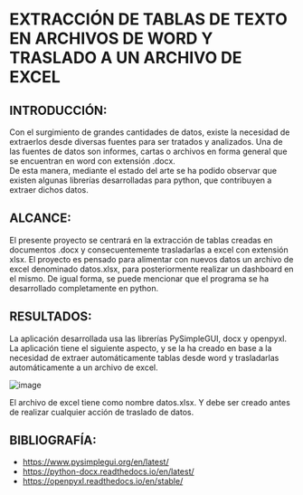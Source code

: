 # EXTRACCIÓN DE TABLAS DE TEXTO EN ARCHIVOS DE WORD Y TRASLADO A UN ARCHIVO DE EXCEL
## INTRODUCCIÓN:
Con el surgimiento de grandes cantidades de datos, existe la necesidad de extraerlos desde diversas fuentes para ser tratados y analizados.
Una de las fuentes de datos son informes, cartas o archivos en forma general que se encuentran en word con extensión .docx.  
De esta manera, mediante el estado del arte se ha podido observar que existen algunas librerías desarrolladas para python, que contribuyen a extraer dichos datos.
## ALCANCE:
El presente proyecto se centrará en la extracción de tablas creadas en documentos .docx y consecuentemente trasladarlas a excel con extensión xlsx.
El proyecto es pensado para alimentar con nuevos datos un archivo de excel denominado datos.xlsx, para posteriormente realizar un dashboard en el mismo.
De igual forma, se puede mencionar que el programa se ha desarrollado completamente en python.
## RESULTADOS:
La aplicación desarrollada usa las librerías PySimpleGUI, docx y openpyxl.
La aplicación tiene el siguiente aspecto, y se la ha creado en base a la necesidad de extraer automáticamente tablas desde word y trasladarlas automáticamente a un archivo de excel.

![image](https://github.com/krist2357/extraer_tablas_word/assets/75154211/f9ca1e0f-ef91-44d2-86aa-9a89b985db57)

El archivo de excel tiene como nombre datos.xlsx. Y debe ser creado antes de realizar cualquier acción de traslado de datos.

## BIBLIOGRAFÍA:
* https://www.pysimplegui.org/en/latest/
* https://python-docx.readthedocs.io/en/latest/
* https://openpyxl.readthedocs.io/en/stable/
